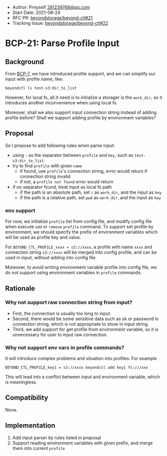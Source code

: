 - Author: Prnyself <281239768@qq.com>
- Start Date: 2021-08-24
- RFC PR: [beyondstorage/beyond-ctl#21](https://github.com/beyondstorage/beyond-ctl/pull/21)
- Tracking Issue: [beyondstorage/beyond-ctl#22](https://github.com/beyondstorage/beyond-ctl/issues/22)

# BCP-21: Parse Profile Input

## Background

From [BCP-7], we have introduced profile support, and we can simplify our input with profile name, like:

```
beyondctl ls test-s3:dir_to_list
```

However, for local fs, all it need is to initialize a storager is the `work_dir`, so it introduces another inconvenience
when using local fs.

Moreover, shall we also support input connection string instead of adding profile before? Shall we support adding
profile by environment variables?

## Proposal

So I propose to add following rules when parse input:

- using `:` as the separator between `profile` and `key`, such as `test-s3:dir_to_list`.
- try to find `profile` with given `name`
    - if found, use `profile`'s connection string, error would return if connection string
      invalid
    - if not, a `profile not found` error would return
- if no separator found, treat input as local fs path
    - if the path is an absolute path, set `/` as `work_dir`, and the input as `key`
    - if the path is a relative path, set `pwd` as `work_dir`, and the input as `key`

### env support

For now, we initialize `profile` list from config file, and modify config file when execute `add` or `remove` `profile`
command. To support set profile by environment, we should specify the prefix of environment variables which will be used
as profile key and value.

For `BEYOND_CTL_PROFILE_xxxx = s3://xxxx`, a profile with name `xxxx` and connection string
`s3://xxxx` will be merged into config profile, and can be used in input, without adding into config file.

Moreover, to avoid writing environment variable profile into config file, we do not support using environment variables
in `profile` commands.

## Rationale

### Why not support raw connection string from input?

- First, the connection is usually too long to input.
- Second, there would be some sensitive data such as sk or password in connection string, which is not appropriate to
  show in input string.
- Third, we add support for get profile from environment variable, so it is unnecessary for user to input raw
  connection.

### Why not support env vars in profile commands?

It will introduce complex problems and situation into profiles. For example

```
BEYOND_CTL_PROFILE_key1 = s3://xxxx beyondctl add key1 fs:///xxx 
```

This will lead into a conflict between input and environment variable, which is meaningless.

## Compatibility

None.

## Implementation

1. Add input parser by rules listed in proposal
2. Support reading environment variables with given prefix, and merge them into current `profile`

[BCP-7]: https://github.com/beyondstorage/beyond-ctl/blob/master/docs/rfcs/7-add-profile-support.md
